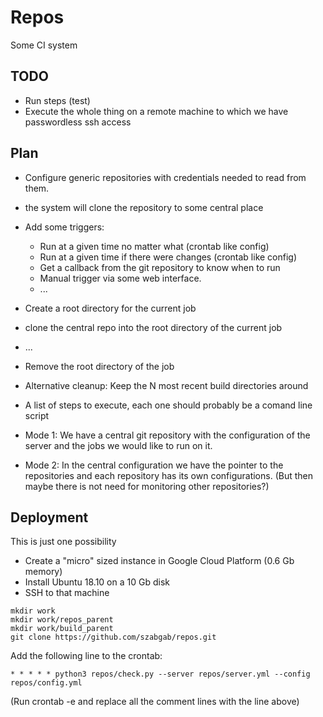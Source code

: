 # Repos

Some CI system


## TODO

* Run steps (test)
* Execute the whole thing on a remote machine to which we have passwordless ssh access


## Plan


* Configure generic repositories with credentials needed to read from them.
* the system will clone the repository to some central place

* Add some triggers:
     * Run at a given time no matter what (crontab like config)
     * Run at a given time if there were changes (crontab like config)
     * Get a callback from the git repository to know when to run
     * Manual trigger via some web interface.
     * ...

* Create a root directory for the current job
* clone the central repo into the root directory of the current job
* ...
* Remove the root directory of the job 

* Alternative cleanup: Keep the N most recent build directories around

* A list of steps to execute, each one should probably be a comand line script

* Mode 1: We have a central git repository with the configuration of the server and the jobs we would like to run on it.
* Mode 2: In the central configuration we have the pointer to the repositories and each repository has its own configurations. (But then maybe there is not need for monitoring other repositories?)



## Deployment

This is just one possibility

* Create a "micro" sized instance in Google Cloud Platform (0.6 Gb memory)
* Install Ubuntu 18.10 on a 10 Gb disk
* SSH to that machine

```
mkdir work
mkdir work/repos_parent
mkdir work/build_parent
git clone https://github.com/szabgab/repos.git
```

Add the following line to the crontab:

```
* * * * * python3 repos/check.py --server repos/server.yml --config repos/config.yml
```

(Run crontab -e and replace all the comment lines with the line above)




